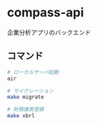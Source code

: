 # compass-api

企業分析アプリのバックエンド

## コマンド

```sh
# ローカルサーバ起動
air

# マイグレーション
make migrate

# 財務諸表登録
make xbrl
```
